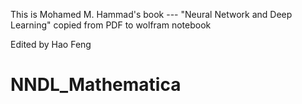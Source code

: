 This is Mohamed M. Hammad's book --- "Neural Network and Deep Learning"
copied from PDF to wolfram notebook 

Edited by Hao Feng
# NNDL_Mathematica
